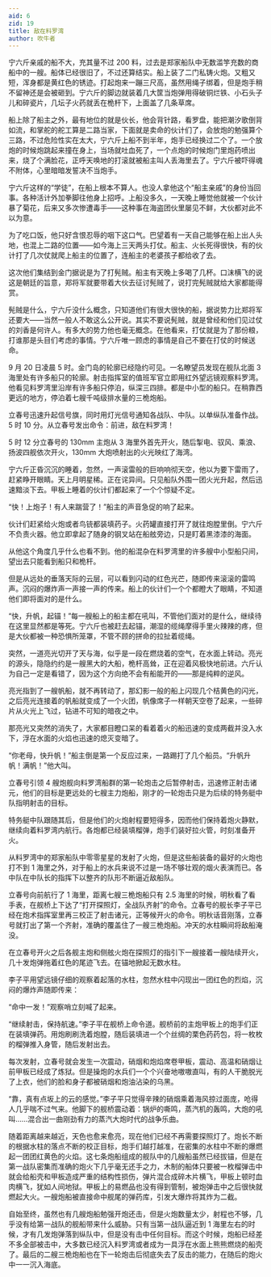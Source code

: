 ```yaml
---
aid: 6
zid: 19
title: 敌在料罗湾
author: 吹牛者
---
```


宁六斤亲戚的船不大，充其量不过 200 料，过去是郑家船队中无数滥竽充数的商船中的一艘。船体已经很旧了，不过还算结实。船上装了二门私铸火炮。又粗又短，浑身都是黄红色的锈迹。打起炮来一蹦三尺高，虽然用绳子绑着，但是炮手稍不留神还是会被砸到。宁六斤的脚边就装着几大筐当炮弹用得破铜烂铁、小石头子儿和碎瓷片，几坛子火药就丢在桅杆下，上面盖了几条草席。

船上除了船主之外，最有地位的就是伙长，他会背针路，看罗盘，能把潮汐歌倒背如流，和掌舵的舵工算是二路当家，下面就是卖命的伙计们了，会放炮的勉强算个三路，不过危险性实在太大，宁六斤上船不到半年，炮手已经换过二个了。一个放炮的时候炮跳起来撞在身上，当场就吐血死了，一个点炮的时候炮门里炮药喷出来，烧了个满脸花，正呼天唤地的打滚就被船主叫人丢海里去了。宁六斤被吓得魂不附体，心里暗暗发誓决不当炮手。

宁六斤这样的“学徒”，在船上根本不算人。也没人拿他这个“船主亲戚”的身份当回事。各种活计外加拳脚往他身上招呼。上船没多久，一天晚上睡觉他就被一个伙计暴了菊花，后来又多次惨遭毒手——这种事在海盗团伙里屡见不鲜，大伙都对此不以为意。

为了吃口饭，他只好含恨忍辱的咽下这口气。巴望着有一天自己能够在船上出人头地，也混上二路的位置——如今海上三天两头打仗。船主、火长死得很快，有的伙计打了几次仗就爬上船主的位置了，连船主的老婆孩子都给收了去。

这次他们集结到金门据说是为了打髡贼。船主有天晚上多喝了几杯。口沫横飞的说这是朝廷的旨意，郑将军就要带着大伙去征讨髡贼了，说打完髡贼就给大家都能得赏。

髡贼是什么，宁六斤没什么概念，只知道他们有很大很快的船，据说势力比郑将军还要大——当然一般人不敢这么公开说。其实不要说髡贼，就是曾经和他们见过仗的刘香是何许人。有多大的势力他也毫无概念。在他看来，打仗就是为了那份粮，打谁那是头目们考虑的事情。宁六斤唯一顾虑的事情是自己不要在打仗的时候送命。

9 月 20 日凌晨 5 时。金门岛的轮廓已经隐约可见。一名瞭望员发现在舰队北面 3 海里处有许多船只的轮廓。射击指挥室的值班军官立即用红外望远镜观察料罗湾。他看见料罗湾里沿岸有许多船只停泊，纵深三四排。都是中小型的船只。在稍靠西更远的地方，停泊着七艘千吨级排水量的三桅炮船。

立春号迅速升起信号旗，同时用灯光信号通知各战队、中队。以单纵队准备作战。5 时 10 分。从立春号发出命令：前进，敌在料罗湾！

5 时 12 分立春号的 130mm 主炮从 3 海里外首先开火，随后掣电、驭风、乘浪、扬波四舰依次开火，130mm 大炮喷射出的火光映红了海湾。

宁六斤正昏沉沉的睡着，忽然，一声滚雷般的巨响响彻天空，他以为要下雷雨了，赶紧睁开眼睛。天上月明星稀。正在诧异间。只见船队外围一团火光升起，然后迅速黯淡下去。甲板上睡着的伙计们都起来了一个个惊疑不定。

“快！上炮子！有人来踹营了！”船主的声音急促的响了起来。

伙计们赶紧给火炮或者鸟铳都装填药子。火药罐直接打开了就往炮膛里倒。宁六斤不负责火器。他立即拿起了随身的钢叉站在船舷旁边，只是盯着黑漆漆的海面。

从他这个角度几乎什么也看不到。他的船混杂在料罗湾里的许多艘中小型船只间，望出去只能看到船只和桅杆。

但是从远处的垂落天际的云层，可以看到闪动的红色光芒，随即传来滚滚的雷鸣声。沉闷的爆炸声一声接一声的传来。船上的伙计们一个个都瞪大了眼睛，不知道他们即将面对的是什么。

“快，升帆，起锚！”每一艘船上的船主都在吼叫，不管他们面对的是什么，继续待在这里显然都是等死。宁六斤也被赶去起锚，潮湿的缆绳摩得手里火辣辣的疼，但是大伙都被一种恐惧所笼罩，不管不顾的拼命的拉扯着缆绳。

突然，一道亮光切开了天与海，似乎是一段在燃烧着的空气，在水面上转动。亮光的源头，隐隐约约是一艘黑大的大船，桅杆高耸，正在迎着风极快地前进。六斤认为自己一定是看错了，因为这个方向绝不会有船能开的——那是纯粹的逆风。

亮光指到了一艘帆船，就不再转动了，那幻影一般的船上闪现几个桔黄色的闪光，之后亮光连接着的帆船就变成了一个火团，帆像席子一样朝天空卷了起来，一些碎片从火光上飞过，钻进不可知的暗夜之中。

那亮光又突然的消失了，大家都目瞪口呆的看着着火的船迅速的变成两截并没入水下，浮在水面的火焰也迅速的熄灭变暗了。

“你老母，快升帆！”船主倒是第一个反应过来，一路踢打了几个船员。“升帆升帆！满帆！”他大叫。

立春号引领 4 艘炮舰向料罗湾船群的第一轮炮击之后暂停射击，迅速修正射击诸元，他们的目标是更远处的七艘主力炮船，刚才的一轮炮击只是为后续的特务艇中队指明射击的目标。

特务艇中队跟随其后，但是他们的火炮射程要短得多，因而他们保持着炮火静默，继续向着料罗湾内航行。各炮都已经装填榴弹，炮手们装好拉火管，时刻准备开火。

从料罗湾中的郑家船队中零零星星的发射了火炮，但是这些船装备的最好的火炮也打不到 1 海里之外，对于船上的水兵来说不过是一场不够壮观的烟火表演而已。各中队在中队长的指挥下以整齐的队形不断逼近敌船队。

立春号向前航行了 1 海里，距离七艘三桅炮船只有 2.5 海里的时候，明秋看了看手表，在舰桥上下达了“打开探照灯，全战队齐射”的命令。立春号的舰长李子平已经在炮术指挥室里再三校正了射击诸元，正等候开火的命令。明秋话音刚落，立春号就打出了第一个齐射，准确的覆盖住了一艘三桅炮船。冲天的水柱瞬间将敌船淹没。

在立春号开火之后各舰主炮和侧舷火炮在探照灯的指引下一艘接着一艘陆续开火，几十发炮弹拖着红色的尾迹飞去。在锚地掀起无数水柱。

李子平用望远镜仔细的观察着起落的水柱，忽然水柱中闪现出一团红色的烈焰，沉闷的爆炸声随即传来：

“命中一发！”观察哨立刻喊了起来。

“继续射击，保持航速。”李子平在舰桥上命令道。舰桥前的主炮甲板上的炮手们正在装填弹药。用炮刷刷洗着炮膛，随后装填进一个个丝绸的栗色药药包，将一枚枚的榴弹推入身管，随后发射出去。

每次发射，立春号就会发生一次震动，硝烟和炮焰席卷甲板，震动、高温和硝烟让前甲板已经成了炼狱。但是操炮的水兵们一个个兴奋地嗷嗷直叫，有的人干脆脱光了上衣，他们的脸和身子都被硝烟和炮油沾染的乌黑。

“靠，真有点坂上的云的感觉。”李子平只觉得辛辣的硝烟乘着海风掠过面庞，呛得人几乎喘不过气来。他脚下的舰桥震动着：锅炉的嘶鸣，蒸汽机的轰鸣，大炮的吼叫……混合出一曲刚劲有力的蒸汽大炮时代的战争乐曲。

随着距离越来越近，天色也愈来愈亮，现在他们已经不再需要探照灯了。炮长不断的根据水柱的落点不断的校正目标，炮手们越打越准，在密集的水柱中不断的爆燃起一团团红黄色的火焰。这七条炮船组成的舰队中的几艘船虽然已经拔锚，但是在第一战队密集而准确的炮火下几乎毫无还手之力，木制的船体只要被一枚榴弹击中就会给船壳和甲板造成严重的结构性损伤，弹片混合成碎木片横飞，甲板上顿时血肉横飞，犹如人间地狱。甲板上的易燃品也没有得到管制，被炮弹击中之后很快就燃起大火。一艘炮船被直接命中舰尾的弹药库，引发大爆炸将其炸为二截。

自始至终，虽然也有几艘炮船勉强开炮还击，但是火炮数量太少，射程也不够，几乎没有给第一战队的舰船带来什么威胁。只有当第一战队逼近到 1 海里左右的时候，才有几发炮弹落到纵队中，但是没有击中任何目标。而这个时候，炮船已经差不多全部被击中，大多数已经沉入料罗湾或者成为一具浮在水面上熊熊燃烧的船壳了。最后的二艘三桅炮船也在下一轮炮击后彻底失去了反击的能力，在随后的炮火中一一沉入海底。
